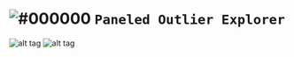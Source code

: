 # ![#000000](https://placehold.it/150/000000/000000?text=+) `Paneled Outlier Explorer`


![alt tag](https://im2.ezgif.com/tmp/ezgif-2-c045d98543.png)
![alt tag](https://im2.ezgif.com/tmp/ezgif-2-f4346a6b2f.gif)
